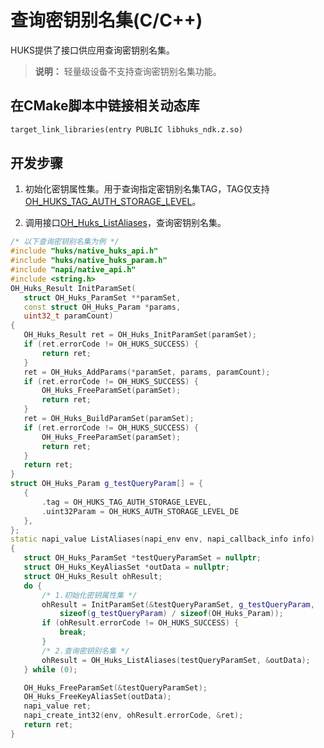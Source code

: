 # 查询密钥别名集(C/C++)

HUKS提供了接口供应用查询密钥别名集。

>**说明：**
> 轻量级设备不支持查询密钥别名集功能。

## 在CMake脚本中链接相关动态库
```txt
target_link_libraries(entry PUBLIC libhuks_ndk.z.so)
```

## 开发步骤

1. 初始化密钥属性集。用于查询指定密钥别名集TAG，TAG仅支持[OH_HUKS_TAG_AUTH_STORAGE_LEVEL](../../reference/apis-universal-keystore-kit/capi-native-huks-type-h.md#oh_huks_authstoragelevel)。

2. 调用接口[OH_Huks_ListAliases](../../reference/apis-universal-keystore-kit/capi-native-huks-api-h.md#oh_huks_listaliases)，查询密钥别名集。

 ```c++
/* 以下查询密钥别名集为例 */
#include "huks/native_huks_api.h"
#include "huks/native_huks_param.h"
#include "napi/native_api.h"
#include <string.h>
OH_Huks_Result InitParamSet(
    struct OH_Huks_ParamSet **paramSet,
    const struct OH_Huks_Param *params,
    uint32_t paramCount)
{
    OH_Huks_Result ret = OH_Huks_InitParamSet(paramSet);
    if (ret.errorCode != OH_HUKS_SUCCESS) {
        return ret;
    }
    ret = OH_Huks_AddParams(*paramSet, params, paramCount);
    if (ret.errorCode != OH_HUKS_SUCCESS) {
        OH_Huks_FreeParamSet(paramSet);
        return ret;
    }
    ret = OH_Huks_BuildParamSet(paramSet);
    if (ret.errorCode != OH_HUKS_SUCCESS) {
        OH_Huks_FreeParamSet(paramSet);
        return ret;
    }
    return ret;
}
struct OH_Huks_Param g_testQueryParam[] = {
    {
        .tag = OH_HUKS_TAG_AUTH_STORAGE_LEVEL,
        .uint32Param = OH_HUKS_AUTH_STORAGE_LEVEL_DE
    }, 
};
static napi_value ListAliases(napi_env env, napi_callback_info info)
{
    struct OH_Huks_ParamSet *testQueryParamSet = nullptr;
    struct OH_Huks_KeyAliasSet *outData = nullptr;
    struct OH_Huks_Result ohResult;
    do {
        /* 1.初始化密钥属性集 */
        ohResult = InitParamSet(&testQueryParamSet, g_testQueryParam,
            sizeof(g_testQueryParam) / sizeof(OH_Huks_Param));
        if (ohResult.errorCode != OH_HUKS_SUCCESS) {
            break;
        }
        /* 2.查询密钥别名集 */
        ohResult = OH_Huks_ListAliases(testQueryParamSet, &outData);
    } while (0);

    OH_Huks_FreeParamSet(&testQueryParamSet);
    OH_Huks_FreeKeyAliasSet(outData);
    napi_value ret;
    napi_create_int32(env, ohResult.errorCode, &ret);
    return ret;
}
```